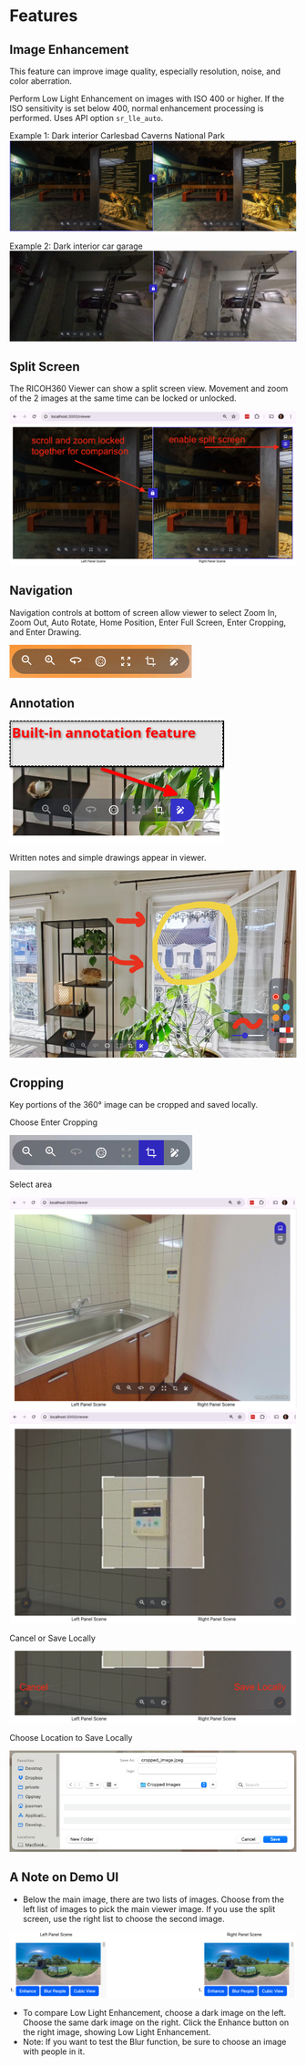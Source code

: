 # Features

## Image Enhancement

This feature can improve image quality, especially resolution, noise, and color aberration.

Perform Low Light Enhancement on images with ISO 400 or higher. If the ISO sensitivity is set below 400, normal enhancement processing is performed. Uses API option `sr_lle_auto`.

Example 1: Dark interior Carlesbad Caverns National Park
![low light enhancement example 1](images/features/lle1.png)

Example 2: Dark interior car garage
![low light enhancement example 2](images/features/lle2.png)

## Split Screen

The RICOH360 Viewer can show a split screen view. Movement and zoom of the 2 images at the same time can be locked or unlocked.

![split screen](images/features/split_screen2.png)

## Navigation

Navigation controls at bottom of screen allow viewer to select Zoom In, Zoom Out, Auto Rotate, Home Position, Enter Full Screen, Enter Cropping, and Enter Drawing.

![navigation panel](images/features/nav_panel.png)

## Annotation

![annotate menu](images/features/annotate_menu.png)

Written notes and simple drawings appear in viewer.

![annotate](images/features/annotate.png)

## Cropping

Key portions of the 360° image can be cropped and saved locally.

Choose Enter Cropping

![enter cropping](images/features/nav_panel_crop.png)

Select area

![original image](images/features/crop_orig_image.png)
![crop area](images/features/crop_area.png)

Cancel or Save Locally

![done](images/features/crop_area_save.png)

Choose Location to Save Locally

![save locally](images/features/save_locally_macos.png)

## A Note on Demo UI

* Below the main image, there are two lists of images. Choose from the left list of images to pick the main viewer image. If you use the split screen, use the right list to choose the second image.

![left right](images/features/left-right.png)

* To compare Low Light Enhancement, choose a dark image on the left. Choose the same dark image on the right. Click the Enhance button on the right image, showing Low Light Enhancement. 
* Note: If you want to test the Blur function, be sure to choose an image with people in it.

